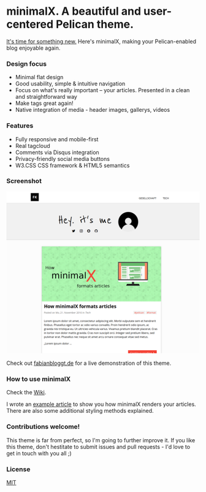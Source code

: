 minimalX. A beautiful and user-centered Pelican theme.
========================================================

[It's time for something new.](https://fabianbloggt.de/minimalx-pelican-theme.html) Here's minimalX, making your Pelican-enabled blog enjoyable again.

### Design focus
- Minimal flat design
- Good usability, simple & intuitive navigation
- Focus on what's really important &ndash; your articles. Presented in a clean and straightforward way
- Make tags great again!
- Native integration of media - header images, gallerys, videos


### Features
- Fully responsive and mobile-first
- Real tagcloud
- Comments via Disqus integration
- Privacy-friendly social media buttons
- W3.CSS CSS framework & HTML5 semantics


### Screenshot
![Screenshot of minimalX](minimalX.png)

Check out [fabianbloggt.de](http://fabianbloggt.de) for a live demonstration of this theme.

### How to use minimalX

Check the [Wiki](https://github.com/art1fa/minimalX/wiki).

I wrote an [example article](http://fabianbloggt.de/minimalx-article-format.html) to show you how minimalX renders your articles. There are also some additional styling methods explained.

### Contributions welcome!

This theme is far from perfect, so I'm going to further improve it. If you like this theme, don't hestitate to submit issues and pull requests - I'd love to get in touch with you all ;)

### License
[MIT](LICENSE)
